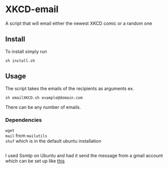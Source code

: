 # XKCD-email
A script that will email either the newest XKCD comic or a random one

## Install ##
To install simply run 
```
sh install.sh
```
## Usage ##
The script takes the emails of the recipients as arguments ex.
```
sh emailXKCD.sh example@domain.com
```
There can be any number of emails.

### Dependencies ###
```wget```<br>
```mail``` from ```mailutils```<br>
```shuf``` which is in the default ubuntu installation
## ##
I used Ssmtp on Ubuntu and had it send the message from a gmail account which can be set up like [this][ubuntu-email]




[ubuntu-email]: https://help.ubuntu.com/community/EmailAlerts
